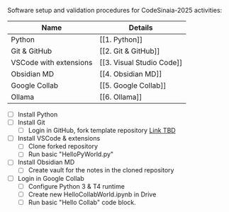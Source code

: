 Software setup and validation procedures for CodeSinaia-2025 activities:

| Name                    | Details                   |
| ----------------------- | ------------------------- |
| Python                  | [[1. Python]]             |
| Git & GitHub            | [[2. Git & GitHub]]       |
| VSCode with  extensions | [[3. Visual Studio Code]] |
| Obsidian MD             | [[4. Obsidian MD]]        |
| Google Collab           | [[5. Google Collab]]      |
| Ollama                  | [[6. Ollama]]             |

- [ ] Install Python
- [ ] Install Git
	- [ ] Login in GitHub, fork template repository [Link TBD](link-to-repo)
- [ ] Install VSCode & extensions
	- [ ] Clone forked repository
	- [ ] Run basic "HelloPyWorld.py"
- [ ] Install Obsidian MD
	- [ ] Create vault for the notes in the cloned repository
- [ ] Login in Google Collab
	- [ ] Configure Python 3 & T4 runtime
	- [ ] Create new HelloCollabWorld.ipynb in Drive
	- [ ] Run basic "Hello Collab" code block.

